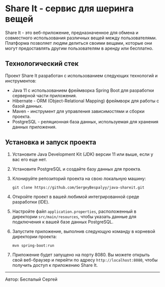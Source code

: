 # Share It - сервис для шеринга вещей

Share It - это веб-приложение, предназначенное для обмена и совместного использования различных вещей между пользователями. Платформа позволяет людям делиться своими вещами, которые они могут предоставлять другим пользователям в аренду или бесплатно.

## Технологический стек

Проект Share It разработан с использованием следующих технологий и инструментов:

- Java 11 с использованием фреймворка Spring Boot для разработки серверной части приложения.
- Hibernate - ORM (Object-Relational Mapping) фреймворк для работы с базой данных.
- Maven - инструмент для управления зависимостями и сборки проекта.
- PostgreSQL - реляционная база данных, используемая для хранения данных приложения.

## Установка и запуск проекта

1. Установите Java Development Kit (JDK) версии 11 или выше, если у вас его еще нет.
2. Установите PostgreSQL и создайте базу данных для проекта.
3. Клонируйте репозиторий проекта на свою локальную машину:

   ```
   git clone https://github.com/SergeyBespalyy/java-shareit.git
   ```

4. Откройте проект в вашей любимой интегрированной среде разработки (IDE).
5. Настройте файл `application.properties`, расположенный в директории `src/main/resources`, чтобы указать данные для подключения к вашей базе данных PostgreSQL.
6. Запустите приложение, выполнив следующую команду в корневой директории проекта:

   ```
   mvn spring-boot:run
   ```

7. Приложение будет запущено на порту 8080. Вы можете открыть свой веб-браузер и перейти по адресу `http://localhost:8080`, чтобы получить доступ к приложению Share It.


---
Автор: Беспалый Сергей
